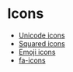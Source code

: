 # Icons

- [Unicode icons](https://htmlpreview.github.io/?https://github.com/Mathpix/mathpix-markdown-it/blob/777e8684d2d220311ce64d4a6c5f442d41a40cf3/doc/icons/unicode-icons.html)
- [Squared icons](https://htmlpreview.github.io/?https://github.com/Mathpix/mathpix-markdown-it/blob/777e8684d2d220311ce64d4a6c5f442d41a40cf3/doc/icons/squared-icons.html)
- [Emoji icons](https://htmlpreview.github.io/?https://github.com/Mathpix/mathpix-markdown-it/blob/777e8684d2d220311ce64d4a6c5f442d41a40cf3/doc/icons/emoji-icons.html)
- [fa-icons](https://htmlpreview.github.io/?https://github.com/Mathpix/mathpix-markdown-it/blob/777e8684d2d220311ce64d4a6c5f442d41a40cf3/doc/icons/fa-icons.html)
